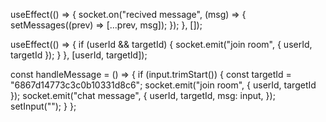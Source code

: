 useEffect(() => {
    socket.on("recived message", (msg) => {
      setMessages((prev) => [...prev, msg]);
    });
  }, []);

  useEffect(() => {
    if (userId && targetId) {
      socket.emit("join room", { userId, targetId });
    }
  }, [userId, targetId]);

  const handleMessage = () => {
    if (input.trimStart()) {
      const targetId = "6867d14773c3c0b10331d8c6";
      socket.emit("join room", { userId, targetId });
      socket.emit("chat message", {
        userId,
        targetId,
        msg: input,
      });
      setInput("");
    }
  };